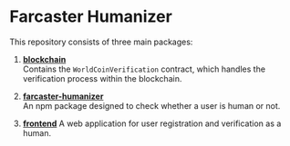 # Farcaster Humanizer

This repository consists of three main packages:

1. [**blockchain**](./blockchain)  
   Contains the `WorldCoinVerification` contract, which handles the verification process within the blockchain.

2. [**farcaster-humanizer**](./farcaster-humanizer)  
   An npm package designed to check whether a user is human or not.

3. [**frontend**](./frontend) 
   A web application for user registration and verification as a human.

